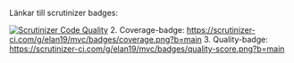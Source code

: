 Länkar till scrutinizer badges:

[![Scrutinizer Code Quality](https://scrutinizer-ci.com/g/elan19/mvc/badges/quality-score.png?b=main)](https://scrutinizer-ci.com/g/elan19/mvc/?branch=main)
2. Coverage-badge: https://scrutinizer-ci.com/g/elan19/mvc/badges/coverage.png?b=main
3. Quality-badge: https://scrutinizer-ci.com/g/elan19/mvc/badges/quality-score.png?b=main